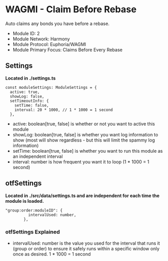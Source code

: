 # WAGMI - Claim Before Rebase
Auto claims any bonds you have before a rebase.

* Module ID: 2
* Module Network: Harmony
* Module Protocol: Euphoria/WAGMI
* Module Primary Focus: Claims Before Every Rebase

## Settings
**Located in ./settings.ts**
```
const moduleSettings: ModuleSettings = {
  active: true,
  showLog: false,
  setTimeoutInfo: {
    setTime: false,
    interval: 20 * 1000, // 1 * 1000 = 1 second
  },
```

* active: boolean[true, false] is whether or not you want to active this module
* showLog: boolean[true, false] is whether you want log information to show (most will show regardless - but this will limit the spammy log information)
* setTime: boolean[true, false] is whether you want to run this module as an independent interval
* interval: number is how frequent you want it to loop (1 * 1000 = 1 second)

## otfSettings
**Located in ./src/data/settings.ts and are independent for each time the module is loaded.**
```
"group:order:moduleID": {
          intervalUsed: number,
        },
```

### otfSettings Explained
* intervalUsed: number is the value you used for the interval that runs it (group or order) to ensure it safely runs within a specific window only once as desired.  1 * 1000 = 1 second
